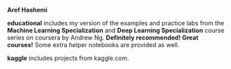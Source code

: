 **Aref Hashemi**

**educational** includes my version of the examples and practice labs from the **Machine Learning Specialization** and **Deep Learning Specialization** course series on coursera by Andrew Ng. **Definitely recommended! Great courses!** Some extra helper notebooks are provided as well.  

**kaggle** includes projects from kaggle.com.